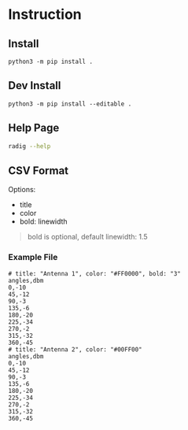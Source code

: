 # Instruction

## Install

```console
python3 -m pip install .
```

## Dev Install

```console
python3 -m pip install --editable .
```

## Help Page

```sh
radig --help
```

## CSV Format

Options:

- title
- color
- bold: linewidth

> bold is optional, default linewidth: 1.5

### Example File

```csv
# title: "Antenna 1", color: "#FF0000", bold: "3"
angles,dbm
0,-10
45,-12
90,-3
135,-6
180,-20
225,-34
270,-2
315,-32
360,-45
# title: "Antenna 2", color: "#00FF00"
angles,dbm
0,-10
45,-12
90,-3
135,-6
180,-20
225,-34
270,-2
315,-32
360,-45
```
